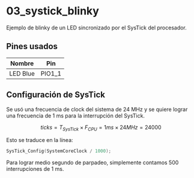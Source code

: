 # 03_systick_blinky

Ejemplo de blinky de un LED sincronizado por el SysTick del procesador.

## Pines usados

| Nombre | Pin |
| --- | --- |
| LED Blue | PIO1_1

## Configuración de SysTick

Se usó una frecuencia de clock del sistema de 24 MHz y se quiere lograr una frecuencia de 1 ms para la interrupción del SysTick.

$$
ticks = T_{SysTick} \times F_{CPU} = 1 ms \times 24 MHz = 24000
$$

Esto se traduce en la línea:

```c
SysTick_Config(SystemCoreClock / 1000);
```

Para lograr medio segundo de parpadeo, simplemente contamos 500 interrupciones de 1 ms.